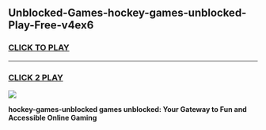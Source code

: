 
## Unblocked-Games-hockey-games-unblocked-Play-Free-v4ex6
<h3>
<a href="https://premium76.site?title=hockey-games-unblocked&ref=20A">CLICK TO PLAY</a></h3>
<hr>

<h3>
<a href="https://premium76.site?title=hockey-games-unblocked&ref=20A">CLICK 2 PLAY</a>
  
</h3>

<a href="https://premium76.site?title=hockey-games-unblocked&ref=20A"><img src="https://clearcache.store/games.png"></a>


**hockey-games-unblocked games unblocked: Your Gateway to Fun and Accessible Online Gaming**

